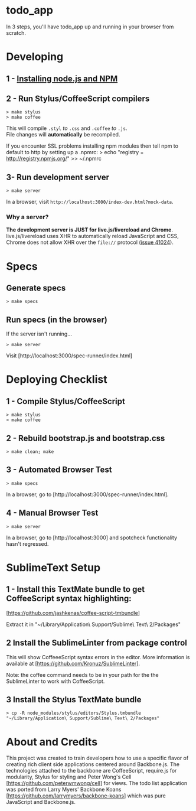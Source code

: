 todo_app
===============

In 3 steps, you'll have todo_app up and running in your browser from scratch.

Developing
==========

## 1 - [Installing node.js and NPM](http://nodejs.org/#download)

## 2 - Run Stylus/CoffeeScript compilers

    > make stylus
    > make coffee

This will compile `.styl` *to* `.css` and `.coffee` *to* `.js`.  
File changes will **automatically** be recompiled.

If you encounter SSL problems installing npm modules then tell npm to default to http by setting up a .npmrc:
    > echo "registry = http://registry.npmjs.org/" >> ~/.npmrc

## 3- Run development server

    > make server

In a browser, visit `http://localhost:3000/index-dev.html?mock-data`.  

### Why a server?

**The development server is JUST for live.js/livereload and Chrome**. live.js/livereload uses XHR to automatically reload JavaScript and CSS, Chrome does not allow XHR over the `file://` protocol ([issue 41024](http://code.google.com/p/chromium/issues/detail?id=41024)).


Specs
=====

## Generate specs

    > make specs

## Run specs (in the browser)

If the server isn't running...

    > make server

Visit [http://localhost:3000/spec-runner/index.html]


Deploying Checklist
===================

## 1 - Compile Stylus/CoffeeScript

    > make stylus
    > make coffee

## 2 - Rebuild bootstrap.js and bootstrap.css

    > make clean; make

## 3 - Automated Browser Test

    > make specs

In a browser, go to [http://localhost:3000/spec-runner/index.html].


## 4 - Manual Browser Test

    > make server

In a browser, go to [http://localhost:3000] and spotcheck functionality hasn't regressed.

SublimeText Setup
=================

## 1 - Install this TextMate bundle to get CoffeeScript syntax highlighting:

[https://github.com/jashkenas/coffee-script-tmbundle]

Extract it in "~/Library/Application\ Support/Sublime\ Text\ 2/Packages"

## 2 Install the SublimeLinter from package control

This will show CoffeeeScript syntax errors in the editor.  More information is
available at [https://github.com/Kronuz/SublimeLinter].

Note: the coffee command needs to be in your path for the the SublimeLinter to
work with CoffeeScript.

## 3 Install the Stylus TextMate bundle

    > cp -R node_modules/stylus/editors/Stylus.tmbundle "~/Library/Application\ Support/Sublime\ Text\ 2/Packages"

About and Credits
=================
This project was created to train developers how to use a specific flavor of
creating rich client side applications centered around Backbone.js.  The
technologies attached to the backbone are CoffeeScript, require.js for
modularity, Stylus for styling and Peter Wong's Cell
[https://github.com/peterwmwong/cell] for views.  The todo list application
was ported from Larry Myers' Backbone Koans 
[https://github.com/larrymyers/backbone-koans] which was pure JavaScript and
Backbone.js.
